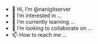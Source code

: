 - 👋 Hi, I’m @nanigitserver
- 👀 I’m interested in ...
- 🌱 I’m currently learning ...
- 💞️ I’m looking to collaborate on ...
- 📫 How to reach me ...

<!---
nanigitserver/nanigitserver is a ✨ special ✨ repository because its `README.md` (this file) appears on your GitHub profile.
You can click the Preview link to take a look at your changes.
--->
